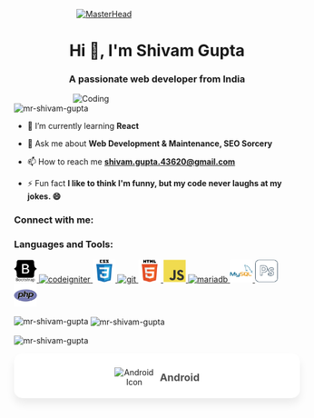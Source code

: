 &nbsp;&nbsp;&nbsp;&nbsp;&nbsp;&nbsp;&nbsp;&nbsp;&nbsp;&nbsp;&nbsp;&nbsp;&nbsp;&nbsp;&nbsp;&nbsp;&nbsp;&nbsp;&nbsp;&nbsp;&nbsp;&nbsp;&nbsp;&nbsp;&nbsp;&nbsp;&nbsp;&nbsp;[![MasterHead](https://www.keycdn.com/img/support/full-stack-development.png)](https://github.com/Mr-Shivam-Gupta/)
<h1 align="center">Hi 👋, I'm Shivam Gupta</h1>
<h3 align="center">A passionate web developer from India</h3>
<img align="right" alt="Coding" width="400" src="https://miro.medium.com/v2/resize:fit:1358/1*gReLR6hZjwyBxHmfLN1AVw.gif">

<p align="left"> <img src="https://komarev.com/ghpvc/?username=mr-shivam-gupta&label=Profile%20views&color=0e75b6&style=flat" alt="mr-shivam-gupta" /> </p>

- 🌱 I’m currently learning **React**

- 💬 Ask me about **Web Development & Maintenance, SEO Sorcery**

- 📫 How to reach me **shivam.gupta.43620@gmail.com**

- ⚡ Fun fact **I like to think I'm funny, but my code never laughs at my jokes. 😄**

<h3 align="left">Connect with me:</h3>
<p align="left">
</p>

<h3 align="left">Languages and Tools:</h3>
<p align="left"> <a href="https://getbootstrap.com" target="_blank" rel="noreferrer"> <img src="https://raw.githubusercontent.com/devicons/devicon/master/icons/bootstrap/bootstrap-plain-wordmark.svg" alt="bootstrap" width="40" height="40"/> </a> <a href="https://codeigniter.com" target="_blank" rel="noreferrer"> <img src="https://cdn.worldvectorlogo.com/logos/codeigniter.svg" alt="codeigniter" width="40" height="40"/> </a> <a href="https://www.w3schools.com/css/" target="_blank" rel="noreferrer"> <img src="https://raw.githubusercontent.com/devicons/devicon/master/icons/css3/css3-original-wordmark.svg" alt="css3" width="40" height="40"/> </a> <a href="https://git-scm.com/" target="_blank" rel="noreferrer"> <img src="https://www.vectorlogo.zone/logos/git-scm/git-scm-icon.svg" alt="git" width="40" height="40"/> </a> <a href="https://www.w3.org/html/" target="_blank" rel="noreferrer"> <img src="https://raw.githubusercontent.com/devicons/devicon/master/icons/html5/html5-original-wordmark.svg" alt="html5" width="40" height="40"/> </a> <a href="https://developer.mozilla.org/en-US/docs/Web/JavaScript" target="_blank" rel="noreferrer"> <img src="https://raw.githubusercontent.com/devicons/devicon/master/icons/javascript/javascript-original.svg" alt="javascript" width="40" height="40"/> </a> <a href="https://mariadb.org/" target="_blank" rel="noreferrer"> <img src="https://www.vectorlogo.zone/logos/mariadb/mariadb-icon.svg" alt="mariadb" width="40" height="40"/> </a> <a href="https://www.mysql.com/" target="_blank" rel="noreferrer"> <img src="https://raw.githubusercontent.com/devicons/devicon/master/icons/mysql/mysql-original-wordmark.svg" alt="mysql" width="40" height="40"/> </a> <a href="https://www.photoshop.com/en" target="_blank" rel="noreferrer"> <img src="https://raw.githubusercontent.com/devicons/devicon/master/icons/photoshop/photoshop-line.svg" alt="photoshop" width="40" height="40"/> </a> <a href="https://www.php.net" target="_blank" rel="noreferrer"> <img src="https://raw.githubusercontent.com/devicons/devicon/master/icons/php/php-original.svg" alt="php" width="40" height="40"/> </a> </p>

<p><img align="left" src="https://github-readme-stats.vercel.app/api/top-langs?username=mr-shivam-gupta&show_icons=true&locale=en&layout=compact" alt="mr-shivam-gupta" /></p>

<p>&nbsp;<img align="center" src="https://github-readme-stats.vercel.app/api?username=mr-shivam-gupta&show_icons=true&locale=en" alt="mr-shivam-gupta" /></p>

<p><img align="center" src="https://github-readme-streak-stats.herokuapp.com/?user=mr-shivam-gupta&" alt="mr-shivam-gupta" /></p>

<div align="center">
  <div style="display: flex; align-items: center; justify-content: center; padding: 25px 10px 20px 10px; text-align: center; border-radius: 15px; background-color: #fff; box-shadow: 0 10px 15px 0 rgba(0, 0, 0, .07); -webkit-box-shadow: 0 10px 15px 0 rgba(0, 0, 0, .07); -moz-box-shadow: 0 10px 15px 0 rgba(0, 0, 0, .07); margin-bottom: 30px;">
    <div style="display: inline-block; width: 70px; margin-right: 10px;">
      <img src="https://getbootstrap.com" alt="Android Icon" width="70">
    </div>
    <h3 style="color: #505050; font-size: 18px; font-weight: 700; margin: 0;">Android</h3>
  </div>
</div>
